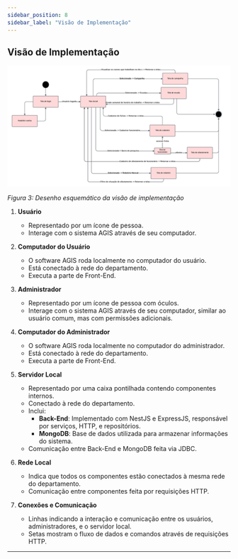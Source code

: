 ```yaml
---
sidebar_position: 8
sidebar_label: "Visão de Implementação"
---
```


## Visão de Implementação

![Representação da Visão de Implementação.](../../static/img/DiagramadeEstados.png)

*Figura 3: Desenho esquemático da visão de implementação*

1. **Usuário**
    - Representado por um ícone de pessoa.
    - Interage com o sistema AGIS através de seu computador.

2. **Computador do Usuário**
    - O software AGIS roda localmente no computador do usuário.
    - Está conectado à rede do departamento.
    - Executa a parte de Front-End.

3. **Administrador**
    - Representado por um ícone de pessoa com óculos.
    - Interage com o sistema AGIS através de seu computador, similar ao usuário comum, mas com permissões adicionais.

4. **Computador do Administrador**
    - O software AGIS roda localmente no computador do administrador.
    - Está conectado à rede do departamento.
    - Executa a parte de Front-End.

5. **Servidor Local**
    - Representado por uma caixa pontilhada contendo componentes internos.
    - Conectado à rede do departamento.
    - Inclui:
        - **Back-End**: Implementado com NestJS e ExpressJS, responsável por serviços, HTTP, e repositórios.
        - **MongoDB**: Base de dados utilizada para armazenar informações do sistema.
    - Comunicação entre Back-End e MongoDB feita via JDBC.

6. **Rede Local**
    - Indica que todos os componentes estão conectados à mesma rede do departamento.
    - Comunicação entre componentes feita por requisições HTTP.

7. **Conexões e Comunicação**
    - Linhas indicando a interação e comunicação entre os usuários, administradores, e o servidor local.
    - Setas mostram o fluxo de dados e comandos através de requisições HTTP.

---
